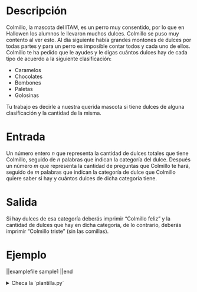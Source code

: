 # Descripción

Colmillo, la mascota del ITAM, es un perro muy consentido, por lo que en Hallowen los alumnos le llevaron muchos dulces. Colmillo se puso muy contento al ver esto. Al día siguiente había grandes montones de dulces por todas partes y para un perro es imposible contar todos y cada uno de ellos. Colmillo te ha pedido que le ayudes y le digas cuántos dulces hay de cada tipo de acuerdo a la siguiente clasificación: 

 - Caramelos
 - Chocolates
 - Bombones
 - Paletas
 - Golosinas

Tu trabajo es decirle a nuestra querida mascota si tiene dulces de alguna clasificación y la cantidad de la misma.

# Entrada

Un número entero $n$ que representa la cantidad de dulces totales que tiene Colmillo, seguido de $n$ palabras que indican la categoría del dulce. 
Después un número $m$ que representa la cantidad de preguntas que Colmillo te hará, seguido de $m$ palabras que indican la categoría de dulce que Colmillo quiere saber si hay y cuántos dulces de dicha categoría tiene.

# Salida

Si hay dulces de esa categoría deberás imprimir “Colmillo feliz” y la cantidad de dulces que hay en dicha categoría, de lo contrario, deberás imprimir “Colmillo triste” (sin las comillas). 

# Ejemplo

||examplefile
sample1
||end

<details><summary>Checa la `plantilla.py`</summary>

{{plantilla.py}}

</details>